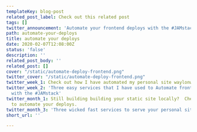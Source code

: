 ```yaml
---
templateKey: blog-post
related_post_label: Check out this related post
tags: []
twitter_announcement: 'Automate your frontend deploys with the #JAMstack'
path: automate-your-deploys
title: automate your deploys
date: 2020-02-07T12:08:00Z
status: 'false'
description: ''
related_post_body: ''
related_post: []
cover: "/static/automate-deploy-frontend.png"
twitter_cover: "/static/automate-deploy-frontend.png"
twitter_week_1: Check out how I have automated my personal site waylonwalker.com
twitter_week_2: 'Three easy services that I have used to Automate front end deploys
  with the #JAMstack'
twitter_month_1: Still building building your static site locally?  Check out how
  to automate your deploys.
twitter_month_3: 'Three wicked fast services to serve your personal site on the #JamStack'
short_url: ''

---
```

